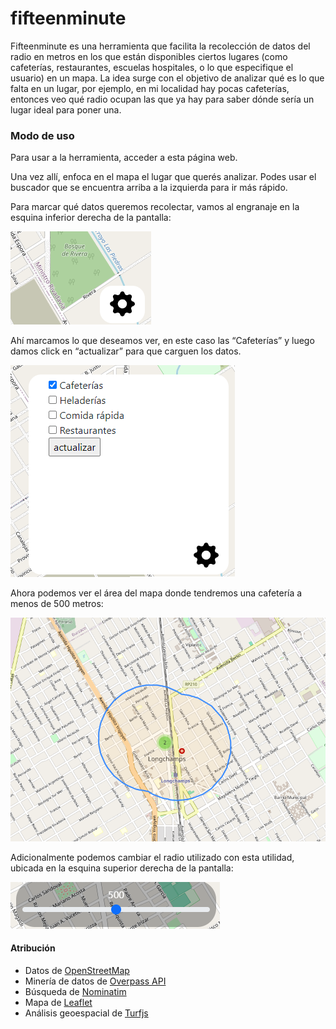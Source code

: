 # fifteenminute
Fifteenminute es una herramienta que facilita la recolección de datos del radio en metros en los que están disponibles ciertos lugares (como cafeterías, restaurantes, escuelas hospitales, o lo que especifique el usuario) en un mapa. La idea surge con el objetivo de analizar qué es lo que falta en un lugar, por ejemplo, en mi localidad hay pocas cafeterías, entonces veo qué radio ocupan las que ya hay para saber dónde sería un lugar ideal para poner una.

### Modo de uso
Para usar a la herramienta, acceder a esta página web.

Una vez allí, enfoca en el mapa el lugar que querés analizar. Podes usar el buscador que se encuentra arriba a la izquierda para ir más rápido.

Para marcar qué datos queremos recolectar, vamos al engranaje en la esquina inferior derecha de la pantalla:

![Engranaje](/assets/1.png)

Ahí marcamos lo que deseamos ver, en este caso las “Cafeterías” y luego damos click en “actualizar” para que carguen los datos.

![menu](/assets/2.png)

Ahora podemos ver el área del mapa donde tendremos una cafetería a menos de 500 metros:

![area](/assets/3.png)

Adicionalmente podemos cambiar el radio utilizado con esta utilidad, ubicada en la esquina superior derecha de la pantalla:

![radio](/assets/4.png)

#### Atribución
- Datos de [OpenStreetMap](www.openstreetmap.org)
- Minería de datos de [Overpass API](https://overpass-api.de/)
- Búsqueda de [Nominatim](https://nominatim.org/)
- Mapa de [Leaflet](https://leafletjs.com/)
- Análisis geoespacial de [Turfjs](https://turfjs.org/)

